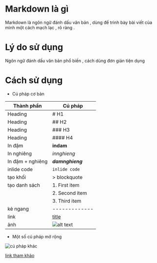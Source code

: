 # Markdown là gì
Markdown là ngôn ngữ đánh dấu văn bản , dùng để trình bày bài viết của mình một cách mạch lạc , rõ ràng .
# Lý do sử dụng 
Ngôn ngữ đánh dấu văn bản phổ biến , cách dùng đơn giản tiện dụng 
# Cách sử dụng 
- Cú pháp cơ bản 

| Thành phần      | Cú pháp      |
|-----------      |----------    |
| Heading         | # H1         |
| Heading         | ## H2        |
| Heading         | ### H3       |
| Heading         | #### H4      |
| In đậm          | **indam**    |
| In nghiêng      | *innghieng*  |
| In đậm + nghiêng| ***damnghieng***|
| inlide code     | `inlide code`|
| tạo khối        | > blockquote |
| tạo danh sách   |1. First item |
|                 |2. Second item|
|                 |3. Third item |
| kẻ ngang        |------------- |
| link            |[title](https://www.example.com)|
| ảnh             |![alt text](image.jpg)|


- Một số cú pháp mở rộng


![cú pháp khác](/Markdown/imgs/cuphapkhac.png)


[link tham khảo ](https://www.markdownguide.org/cheat-sheet/)




